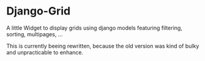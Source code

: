 # Django-Grid #

A little Widget to display grids using django models featuring filtering, sorting, multipages, ...

This is currently beeing rewritten, because the old version was kind of bulky and unpracticable to enhance. 

